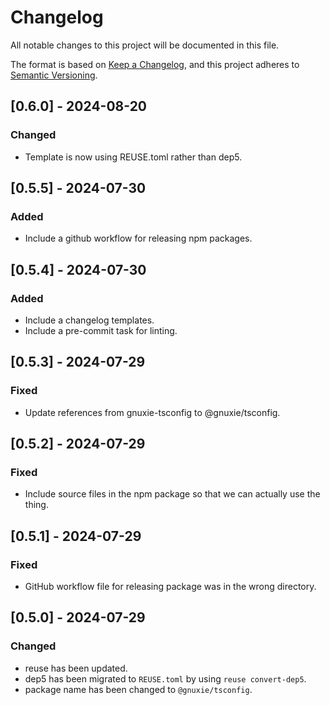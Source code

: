 # Changelog

All notable changes to this project will be documented in this file.

The format is based on [Keep a Changelog](https://keepachangelog.com/en/1.1.0/),
and this project adheres to [Semantic Versioning](https://semver.org/spec/v2.0.0.html).

## [0.6.0] - 2024-08-20

### Changed

- Template is now using REUSE.toml rather than dep5.

## [0.5.5] - 2024-07-30

### Added

- Include a github workflow for releasing npm packages.

## [0.5.4] - 2024-07-30

### Added

- Include a changelog templates.
- Include a pre-commit task for linting.

## [0.5.3] - 2024-07-29

### Fixed

- Update references from gnuxie-tsconfig to @gnuxie/tsconfig.

## [0.5.2] - 2024-07-29

### Fixed

- Include source files in the npm package so that we can actually use the thing.

## [0.5.1] - 2024-07-29

### Fixed

- GitHub workflow file for releasing package was in the wrong directory.

## [0.5.0] - 2024-07-29

### Changed

- reuse has been updated.
- dep5 has been migrated to `REUSE.toml` by using `reuse convert-dep5`.
- package name has been changed to `@gnuxie/tsconfig`.
